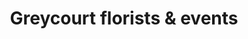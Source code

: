 ---
title: "Greycourt florists & events"
url: /kempston/greycourt-florists-und-events/
shop: Blumen
---